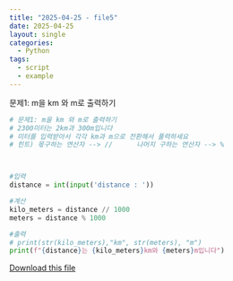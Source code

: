 ```yaml
---
title: "2025-04-25 - file5"
date: 2025-04-25
layout: single
categories:
  - Python
tags:
  - script
  - example
---
```


문제1: m을 km 와 m로 출력하기

```python
# 문제1: m을 km 와 m로 출력하기 
# 2300미터는 2km과 300m입니다 
# 미터를 입력받아서 각각 km과 m으로 전환해서 풀력하세요 
# 힌트) 몫구하는 연산자 --> //      나머지 구하는 연산자 --> %



#입력
distance = int(input('distance : '))

#계산
kilo_meters = distance // 1000
meters = distance % 1000

#출력 
# print(str(kilo_meters),"km", str(meters), "m")
print(f"{distance}는 {kilo_meters}km와 {meters}m입니다")
```

[Download this file](/assets/files/문제1.py)